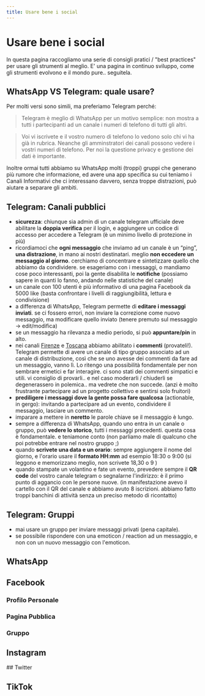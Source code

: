 ```yaml
---
title: Usare bene i social
---
```

# Usare bene i social
In questa pagina raccogliamo una serie di consigli pratici / "best practices" per usare gli strumenti al meglio. E' una pagina in continuo sviluppo, come gli strumenti evolvono e il mondo pure.. seguitela.

## WhatsApp VS Telegram: quale usare?

Per molti versi sono simili, ma preferiamo Telegram perché:

> Telegram è meglio di WhatsApp per un motivo semplice: non mostra a tutti i partecipanti ad un canale i numeri di telefono di tutti gli altri.

> Voi vi iscrivete e il vostro numero di telefono lo vedono solo chi vi ha già in rubrica. Neanche gli amminstratori dei canali possono vedere i vostri numeri di telefono. Per noi la questione privacy e gestione dei dati è importante.

Inoltre ormai tutti abbiamo su WhatsApp molti (troppi) gruppi che generano più rumore che informazione, ed avere una app specifica su cui teniamo i Canali Informativi che ci interessano davvero, senza troppe distrazioni, può aiutare a separare gli ambiti.

## Telegram: Canali pubblici

- **sicurezza**: chiunque sia admin di un canale telegram ufficiale deve abilitare la **doppia verifica** per il login, e aggiungere un codice di accesso per accedere a Telegram (è un minimo livello di protezione in più)
- ricordiamoci che **ogni messaggio** che inviamo ad un canale è un “ping”, **una distrazione**, in mano ai nostri destinatari. meglio **non eccedere un messaggio al giorno**. cerchiamo di concentrare e sintetizzare quello che abbiamo da condividere. se esageriamo con i messaggi, o mandiamo cose poco interessanti, poi la gente disabilita le **notifiche** (possiamo sapere in quanti lo fanno, andando nelle statistiche del canale)
- un canale con 100 utenti è più informativo di una pagina Facebook da 5000 like (basta confrontare i livelli di raggiungibilità, lettura e condivisione)
- a differenza di WhatsApp, Telegram permette di **editare i messaggi inviati**. se ci fossero errori, non inviare la correzione come nuovo messaggio, ma modificare quello inviato (tenere premuto sul messaggio -> edit/modifica)
- se un messaggio ha rilevanza a medio periodo, si può **appuntare/pin** in alto.
- nei canali [Firenze](https://t.me/m5s_firenze) e [Toscana](https://t.me/m5s_toscana) abbiamo abilitato i **commenti** (provateli!). Telegram permette di avere un canale di tipo gruppo associato ad un canale di distribuzione, così che se uno avesse dei commenti da fare ad un messaggio, vanno lì. Lo ritengo una possibilità fondamentale per non sembrare ermetici e far interagire. ci sono stati dei commenti simpatici e utili. vi consiglio di provarli.. e nel caso moderarli / chiuderli se degenerassero in polemica.. ma vedrete che non succede. (anzi è molto frustrante partecipare ad un progetto collettivo e sentirsi solo fruitori)
- **prediligere i messaggi dove la gente possa fare qualcosa** (actionable, in gergo): invitando a partecipare ad un evento, condividere il messaggio, lasciare un commento.
- imparare a mettere in **neretto** le parole chiave se il messaggio è lungo.
- sempre a differenza di WhatsApp, quando uno entra in un canale o gruppo, può **vedere lo storico**, tutti i messaggi precedenti. questa cosa è fondamentale. e teniamone conto (non parliamo male di qualcuno che poi potrebbe entrare nel nostro gruppo ;)
- quando **scrivete una data e un orario**: sempre aggiungere il nome del giorno, e l'orario usare il **formato HH:mm** ad esempio 18:30 o 9:00 (si leggono e memorizzano meglio, non scrivete 18,30 o 9 )
- quando stampate un volantino e fate un evento, prevedere sempre il **QR code** del vostro canale telegram o segnalarne l'indirizzo: è il primo punto di aggancio con le persone nuove. (in manifestazione avevo il cartello con il QR del canale e abbiamo avuto 8 iscrizioni. abbiamo fatto troppi banchini di attività senza un preciso metodo di ricontatto)

## Telegram: Gruppi

- mai usare un gruppo per inviare messaggi privati (pena capitale).
- se possibile rispondere con una emoticon / reaction ad un messaggio, e non con un nuovo messaggio con l'emoticon. 

## WhatsApp

## Facebook

### Profilo Personale

### Pagina Pubblica

### Gruppo

## Instagram

## Twitter

## TikTok

